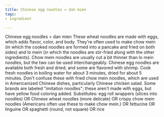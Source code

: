 ```yaml
---
title: Chinese egg noodles = dan mien
tags:
- ingredient

---
```

Chinese egg noodles = dan mien These wheat noodles are made with eggs, which adds flavor, color, and body. They're often used to make chow mein (in which the cooked noodles are formed into a pancake and fried on both sides) and lo mein (in which the noodles are stir-fried along with the other ingredients). Chow mein noodles are usually cut a bit thinner than lo mein noodles, but the two can be used interchangeably. Chinese egg noodles are available both fresh and dried; and some are flavored with shrimp. Cook fresh noodles in boiling water for about 3 minutes, dried for about 5 minutes. Don't confuse these with fried chow mein noodles, which are used in Americanized Chinese dishes, particularly Chinese chicken salad. Some brands are labeled "imitation noodles"; these aren't made with eggs, but have yellow food coloring added. Substitutes: egg roll wrappers (slices into noodles) OR Chinese wheat noodles (more delicate) OR crispy chow mein noodles (Americans often use these to make chow mein.) OR fettucine OR linguine OR spaghetti (round, not square) OR rice
